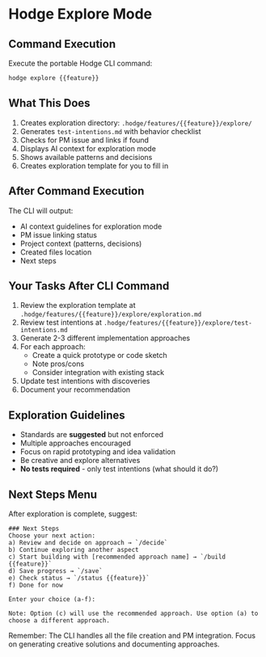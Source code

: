 # Hodge Explore Mode

## Command Execution
Execute the portable Hodge CLI command:
```bash
hodge explore {{feature}}
```

## What This Does
1. Creates exploration directory: `.hodge/features/{{feature}}/explore/`
2. Generates `test-intentions.md` with behavior checklist
3. Checks for PM issue and links if found
4. Displays AI context for exploration mode
5. Shows available patterns and decisions
6. Creates exploration template for you to fill in

## After Command Execution
The CLI will output:
- AI context guidelines for exploration mode
- PM issue linking status
- Project context (patterns, decisions)
- Created files location
- Next steps

## Your Tasks After CLI Command
1. Review the exploration template at `.hodge/features/{{feature}}/explore/exploration.md`
2. Review test intentions at `.hodge/features/{{feature}}/explore/test-intentions.md`
3. Generate 2-3 different implementation approaches
4. For each approach:
   - Create a quick prototype or code sketch
   - Note pros/cons
   - Consider integration with existing stack
5. Update test intentions with discoveries
6. Document your recommendation

## Exploration Guidelines
- Standards are **suggested** but not enforced
- Multiple approaches encouraged
- Focus on rapid prototyping and idea validation
- Be creative and explore alternatives
- **No tests required** - only test intentions (what should it do?)

## Next Steps Menu
After exploration is complete, suggest:
```
### Next Steps
Choose your next action:
a) Review and decide on approach → `/decide`
b) Continue exploring another aspect
c) Start building with [recommended approach name] → `/build {{feature}}`
d) Save progress → `/save`
e) Check status → `/status {{feature}}`
f) Done for now

Enter your choice (a-f):

Note: Option (c) will use the recommended approach. Use option (a) to choose a different approach.
```

Remember: The CLI handles all the file creation and PM integration. Focus on generating creative solutions and documenting approaches.